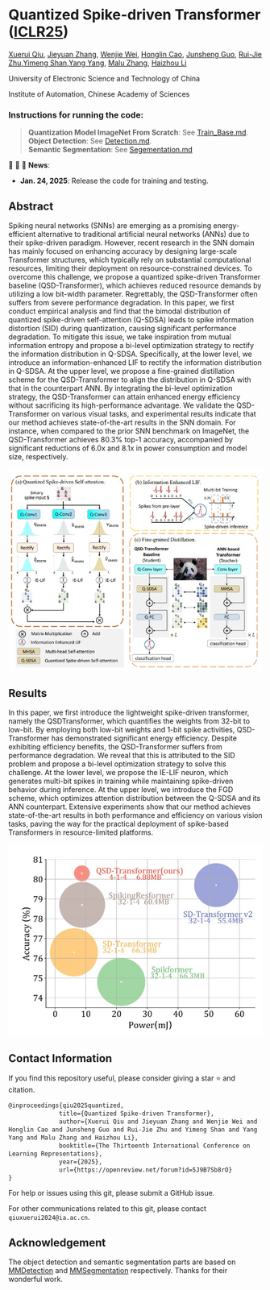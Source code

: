 
# Quantized Spike-driven Transformer ([ICLR25](https://arxiv.org/abs/2501.13492))

[Xuerui Qiu](https://scholar.google.com/citations?user=bMwW4e8AAAAJ&hl=zh-CN), [Jieyuan Zhang](https://www.ericzhuestc.site/), [Wenjie Wei](), [Honglin Cao](), [Junsheng Guo](), [Rui-Jie Zhu](https://scholar.google.com/citations?user=08ITzJsAAAAJ&hl=zh-CN),[Yimeng Shan](),[Yang Yang](), [Malu Zhang](), [Haizhou Li](https://www.colips.org/~eleliha/)

University of Electronic Science and Technology of China

Institute of Automation, Chinese Academy of Sciences


### Instructions for running the code:
> **Quantization Model ImageNet From Scratch**: See [Train_Base.md](classification/readme.md).\
> **Object Detection**: See [Detection.md](det/readme.md).\
> **Semantic Segmentation**: See [Segementation.md](seg/readme.md)


:rocket:  :rocket:  :rocket: **News**:

- **Jan. 24, 2025**: Release the code for training and testing.

## Abstract
Spiking neural networks (SNNs) are emerging as a promising energy-efficient alternative to traditional artificial neural networks (ANNs) due to their spike-driven paradigm. However, recent research in the SNN domain has mainly focused on enhancing accuracy by designing large-scale Transformer structures, which typically rely on substantial computational resources, limiting their deployment on resource-constrained devices. To overcome this challenge, we propose a quantized spike-driven Transformer baseline (QSD-Transformer), which achieves reduced resource demands by utilizing a low bit-width parameter. Regrettably, the QSD-Transformer often suffers from severe performance degradation. In this paper, we first conduct empirical analysis and find that the bimodal distribution of quantized spike-driven self-attention (Q-SDSA) leads to spike information distortion (SID) during quantization, causing significant performance degradation. To mitigate this issue, we take inspiration from mutual information entropy and propose a bi-level optimization strategy to rectify the information distribution in Q-SDSA. Specifically, at the lower level, we introduce an information-enhanced LIF to rectify the information distribution in Q-SDSA. At the upper level, we propose a fine-grained distillation scheme for the QSD-Transformer to align the distribution in Q-SDSA with that in the counterpart ANN. By integrating the bi-level optimization strategy, the QSD-Transformer can attain enhanced energy efficiency without sacrificing its high-performance advantage. We validate the QSD-Transformer on various visual tasks, and experimental results indicate that our method achieves state-of-the-art results in the SNN domain. For instance, when compared to the prior SNN benchmark on ImageNet, the QSD-Transformer achieves 80.3% top-1 accuracy, accompanied by significant reductions of 6.0x and 8.1x in power consumption and model size, respectively.

![avatar](./imgs/main.jpg)

## Results
In this paper, we first introduce the lightweight spike-driven transformer, namely the QSDTransformer, which quantifies the weights from 32-bit to low-bit. By employing both low-bit weights and 1-bit spike activities, QSD-Transformer has demonstrated significant energy efficiency. Despite exhibiting efficiency benefits, the QSD-Transformer suffers from performance degradation. We reveal that this is attributed to the SID problem and propose a bi-level optimization strategy to solve this challenge. At the lower level, we propose the IE-LIF neuron, which generates multi-bit spikes in training while maintaining spike-driven behavior during inference. At the upper level, we introduce the FGD scheme, which optimizes attention distribution between the Q-SDSA and its ANN counterpart. Extensive experiments show that our method achieves state-of-the-art results in both performance and efficiency on various vision tasks, paving the way for the practical deployment of spike-based Transformers in resource-limited platforms.

![avatar](./imgs/results.jpg)


## Contact Information
If you find this repository useful, please consider giving a star ⭐ and citation.

```
@inproceedings{qiu2025quantized,
              title={Quantized Spike-driven Transformer},
              author={Xuerui Qiu and Jieyuan Zhang and Wenjie Wei and Honglin Cao and Junsheng Guo and Rui-Jie Zhu and Yimeng Shan and Yang Yang and Malu Zhang and Haizhou Li},
              booktitle={The Thirteenth International Conference on Learning Representations},
              year={2025},
              url={https://openreview.net/forum?id=5J9B7Sb8rO}
}
```

For help or issues using this git, please submit a GitHub issue.

For other communications related to this git, please contact  `qiuxuerui2024@ia.ac.cn`.

## Acknowledgement
The object detection and semantic segmentation parts are based on [MMDetection](https://github.com/open-mmlab/mmdetection) and [MMSegmentation](https://github.com/open-mmlab/mmsegmentation) respectively. Thanks for their wonderful work.
